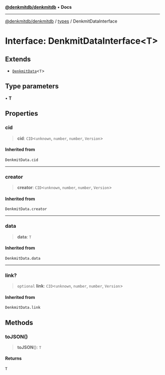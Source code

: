 [**@denkmitdb/denkmitdb**](../../README.md) • **Docs**

***

[@denkmitdb/denkmitdb](../../modules.md) / [types](../README.md) / DenkmitDataInterface

# Interface: DenkmitDataInterface\<T\>

## Extends

- [`DenkmitData`](../type-aliases/DenkmitData.md)\<`T`\>

## Type parameters

• **T**

## Properties

### cid

> **cid**: `CID`\<`unknown`, `number`, `number`, `Version`\>

#### Inherited from

`DenkmitData.cid`

***

### creator

> **creator**: `CID`\<`unknown`, `number`, `number`, `Version`\>

#### Inherited from

`DenkmitData.creator`

***

### data

> **data**: `T`

#### Inherited from

`DenkmitData.data`

***

### link?

> `optional` **link**: `CID`\<`unknown`, `number`, `number`, `Version`\>

#### Inherited from

`DenkmitData.link`

## Methods

### toJSON()

> **toJSON**(): `T`

#### Returns

`T`
